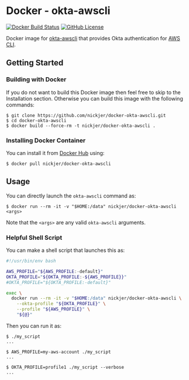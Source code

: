 # Docker - okta-awscli

[![Docker Build Status](https://img.shields.io/docker/build/nickjer/okta-awscli.svg)](https://hub.docker.com/repository/docker/nickjer/okta-awscli)
[![GitHub License](https://img.shields.io/badge/license-MIT-green.svg)](https://opensource.org/licenses/MIT)

Docker image for [okta-awscli](https://github.com/jmhale/okta-awscli) that
provides Okta authentication for [AWS CLI](https://aws.amazon.com/cli/).

## Getting Started

### Building with Docker

If you do not want to build this Docker image then feel free to skip to the
Installation section. Otherwise you can build this image with the following
commands:

```console
$ git clone https://github.com/nickjer/docker-okta-awscli.git
$ cd docker-okta-awscli
$ docker build --force-rm -t nickjer/docker-okta-awscli .
```

### Installing Docker Container

You can install it from [Docker Hub](https://hub.docker.com/) using:

```console
$ docker pull nickjer/docker-okta-awscli
```

## Usage

You can directly launch the `okta-awscli` command as:

```console
$ docker run --rm -it -v "$HOME:/data" nickjer/docker-okta-awscli <args>
```

Note that the `<args>` are any valid `okta-awscli` arguments.

### Helpful Shell Script

You can make a shell script that launches this as:

```bash
#!/usr/bin/env bash

AWS_PROFILE="${AWS_PROFILE:-default}"
OKTA_PROFILE="${OKTA_PROFILE:-${AWS_PROFILE}}"
#OKTA_PROFILE="${OKTA_PROFILE:-default}"

exec \
  docker run --rm -it -v "$HOME:/data" nickjer/docker-okta-awscli \
    --okta-profile "${OKTA_PROFILE}" \
    --profile "${AWS_PROFILE}" \
    "${@}"
```

Then you can run it as:

```console
$ ./my_script
...

$ AWS_PROFILE=my-aws-account ./my_script
...

$ OKTA_PROFILE=profile1 ./my_script --verbose
...
```
